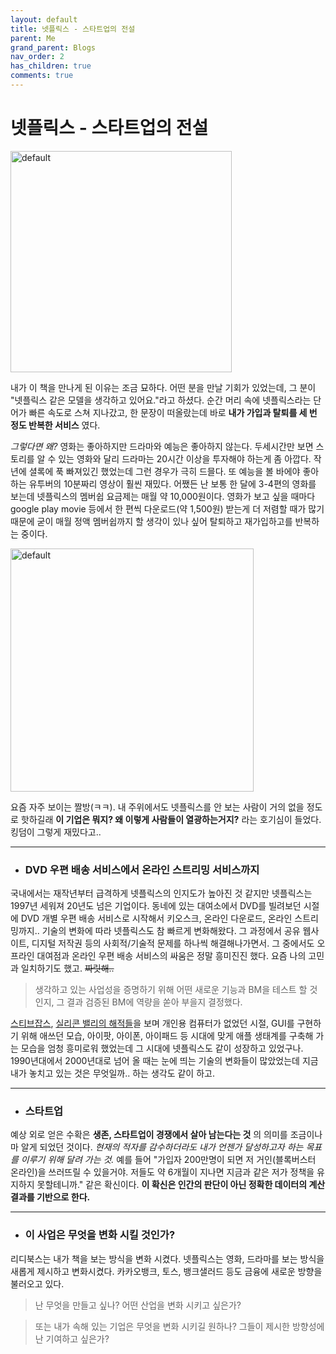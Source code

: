 ```yaml
---
layout: default
title: 넷플릭스 - 스타트업의 전설
parent: Me
grand_parent: Blogs
nav_order: 2
has_children: true
comments: true
---
```


# 넷플릭스 - 스타트업의 전설

<img width="354" alt="default" src="https://user-images.githubusercontent.com/18614517/52902281-00954380-3252-11e9-9054-5ff32b15abb2.png">

내가 이 책을 만나게 된 이유는 조금 묘하다. 어떤 분을 만날 기회가 있었는데, 그 분이 "넷플릭스 같은 모델을 생각하고 있어요."라고 하셨다. 순간 머리 속에 넷플릭스라는 단어가 빠른 속도로 스쳐 지나갔고, 한 문장이 떠올랐는데 바로 **내가 가입과 탈퇴를 세 번 정도 반복한 서비스** 였다.

_그렇다면 왜?_ 영화는 좋아하지만 드라마와 예능은 좋아하지 않는다. 두세시간만 보면 스토리를 알 수 있는 영화와 달리 드라마는 20시간 이상을 투자해야 하는게 좀 아깝다. 작년에 셜록에 푹 빠져있긴 했었는데 그런 경우가 극히 드믈다. 또 예능을 볼 바에야 좋아하는 유투버의 10분짜리 영상이 훨씬 재밌다. 어쨌든 난 보통 한 달에 3-4편의 영화를 보는데 넷플릭스의 멤버쉽 요금제는 매월 약 10,000원이다. 영화가 보고 싶을 때마다 google play movie 등에서 한 편씩 다운로드(약 1,500원) 받는게 더 저렴할 때가 많기 때문에 굳이 매월 정액 멤버쉽까지 할 생각이 있나 싶어 탈퇴하고 재가입하고를 반복하는 중이다.

<img width="389" alt="default" src="https://user-images.githubusercontent.com/18614517/52902187-ee66d580-3250-11e9-8260-ab3c6f8315d9.png">

요즘 자주 보이는 짤방(ㅋㅋ). 내 주위에서도 넷플릭스를 안 보는 사람이 거의 없을 정도로 핫하길래 **이 기업은 뭐지? 왜 이렇게 사람들이 열광하는거지?** 라는 호기심이 들었다. 킹덤이 그렇게 재밌다고..

---

- ### DVD 우편 배송 서비스에서 온라인 스트리밍 서비스까지

국내에서는 재작년부터 급격하게 넷플릭스의 인지도가 높아진 것 같지만 넷플릭스는 1997년 세워져 20년도 넘은 기업이다. 동네에 있는 대여소에서 DVD를 빌려보던 시절에 DVD 개별 우편 배송 서비스로 시작해서 키오스크, 온라인 다운로드, 온라인 스트리밍까지.. 기술의 변화에 따라 넷플릭스도 참 빠르게 변화해왔다. 그 과정에서 공유 웹사이트, 디지털 저작권 등의 사회적/기술적 문제를 하나씩 해결해나가면서. 그 중에서도 오프라인 대여점과 온라인 우편 배송 서비스의 싸움은 정말 흥미진진 했다. 요즘 나의 고민과 일치하기도 했고. ~~짜릿해..~~

> 생각하고 있는 사업성을 증명하기 위해 어떤 새로운 기능과 BM을 테스트 할 것인지, 그 결과 검증된 BM에 역량을 쏟아 부을지 결정했다.

[스티브잡스](https://ridibooks.com/v2/Detail?id=509000474&_s=instant&_q=%EC%8A%A4%ED%8B%B0%EB%B8%8C%EC%9E%A1%EC%8A%A4), [실리콘 밸리의 해적들](https://movie.daum.net/moviedb/main?movieId=30849)을 보며 개인용 컴퓨터가 없었던 시절, GUI를 구현하기 위해 애쓰던 모습, 아이팟, 아이폰, 아이패드 등 시대에 맞게 애플 생태계를 구축해 가는 모습을 엄청 흥미로워 했었는데 그 시대에 넷플릭스도 같이 성장하고 있었구나. 1990년대에서 2000년대로 넘어 올 때는 눈에 띄는 기술의 변화들이 많았었는데 지금 내가 놓치고 있는 것은 무엇일까.. 하는 생각도 같이 하고.

---

- ### 스타트업

예상 외로 얻은 수확은 **생존, 스타트업이 경쟁에서 살아 남는다는 것** 의 의미를 조금이나마 알게 되었던 것이다. _현재의 적자를 감수하더라도 내가 언젠가 달성하고자 하는 목표를 이루기 위해 달려 가는 것._ 예를 들어 "가입자 200만명이 되면 저 거인(블록버스터 온라인)을 쓰러뜨릴 수 있을거야. 저들도 약 6개월이 지나면 지금과 같은 저가 정책을 유지하지 못할테니까." 같은 확신이다. **이 확신은 인간의 판단이 아닌 정확한 데이터의 계산 결과를 기반으로 한다.**

---

- ### 이 사업은 무엇을 변화 시킬 것인가?

리디북스는 내가 책을 보는 방식을 변화 시켰다. 넷플릭스는 영화, 드라마를 보는 방식을 새롭게 제시하고 변화시켰다. 카카오뱅크, 토스, 뱅크샐러드 등도 금융에 새로운 방향을 불러오고 있다.

> 난 무엇을 만들고 싶나? 어떤 산업을 변화 시키고 싶은가?

> 또는 내가 속해 있는 기업은 무엇을 변화 시키길 원하나? 그들이 제시한 방향성에 난 기여하고 싶은가?
